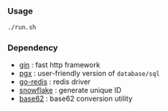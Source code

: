 ### Usage
```bash
./run.sh
```

### Dependency
- [gin](https://github.com/gin-gonic/gin) : fast http framework
- [pgx](https://github.com/jackc/pgx) : user-friendly version of `database/sql`
- [go-redis](https://github.com/go-redis/redis) : redis driver
- [snowflake](https://github.com/bwmarrin/snowflake) : generate unique ID
- [base62](https://github.com/mattheath/base62) : base62 conversion utility
